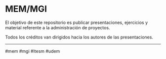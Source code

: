 # MEM/MGI

El objetivo de este repositorio es publicar presentaciones, ejercicios y material referente a la administración de proyectos.

Todos los créditos van dirigidos hacia los autores de las presentaciones. 


--------


#mem #mgi #itesm #udem
